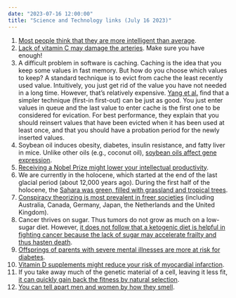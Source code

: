 ```yaml
---
date: "2023-07-16 12:00:00"
title: "Science and Technology links (July 16 2023)"
---
```




1. [Most people think that they are more intelligent than average](https://www.sciencedirect.com/science/article/abs/pii/S0191886923002076).
1. [Lack of vitamin C may damage the arteries](https://www.pnas.org/doi/10.1073/pnas.97.2.841). Make sure you have enough!
1. A difficult problem in software is caching. Caching is the idea that you keep some values in fast memory. But how do you choose which values to keep? A standard technique is to evict from cache the least recently used value. Intuitively, you just get rid of the value you have not needed in a long time. However, that&rsquo;s relatively expensive. [Yang et al.](https://jasony.me/publication/hotos23-qdlp.pdf) find that a simpler technique (first-in first-out) can be just as good. You just enter values in queue and the last value to enter cache is the first one to be considered for evication. For best performance, they explain that you should reinsert values that have been evicted when it has been used at least once, and that you should have a probation period for the newly inserted values.
1. Soybean oil induces obesity, diabetes, insulin resistance, and fatty liver in mice. Unlike other oils (e.g., coconut oil), [soybean oils affect gene expression](https://academic.oup.com/endo/article/161/2/bqz044/5698148).
1. [Receiving a Nobel Prize might lower your intellectual productivity](https://ideas.repec.org/p/nbr/nberwo/31352.html).
1. We are currently in the holocene, which started at the end of the last glacial period (about 12,000 years ago). During the first half of the holocene, the [Sahara was green, filled with grassland and tropical trees](https://www.sciencedirect.com/science/article/abs/pii/S0277379123001476).
1. [Conspiracy theorizing is most prevalent in freer societies](https://onlinelibrary.wiley.com/doi/10.1002/ejsp.2968) (including Australia, Canada, Germany, Japan, the Netherlands and the United Kingdom).
1. Cancer thrives on sugar. Thus tumors do not grow as much on a low-sugar diet. However, [it does not follow that a ketogenic diet is helpful in fighting cancer because the lack of sugar may accelerate frailty and thus hasten death](https://www.cell.com/cell-metabolism/fulltext/S1550-4131(23)00185-7).
1. [Offsprings of parents with severe mental illnesses are more at risk for diabetes](https://www.sciencedirect.com/science/article/pii/S0920996423000257).
1. [Vitamin D supplements might reduce your risk of myocardial infarction](https://www.bmj.com/content/381/bmj-2023-075230).
1. If you take away much of the genetic material of a cell, leaving it less fit, [it can quickly gain back the fitness by natural selection](https://www.nature.com/articles/s41586-023-06288-x).
1. [You can tell apart men and women by how they smell](https://www.telegraph.co.uk/news/2023/07/06/research-men-women-emit-different-smells/).


